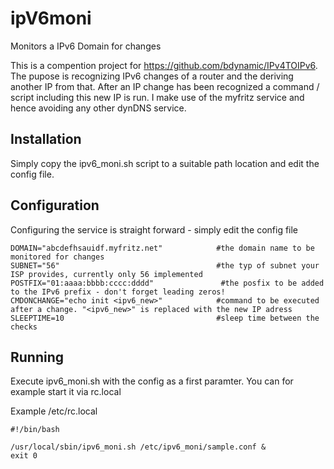 # ipV6moni
Monitors a IPv6 Domain for changes

This is a compention project for https://github.com/bdynamic/IPv4TOIPv6. The pupose is recognizing IPv6 changes of a router and the deriving
another IP from that. After an IP change has been recognized a command / script including this new IP is run. I make use of the myfritz service and hence avoiding any other dynDNS service.

Installation
------------
Simply copy the ipv6_moni.sh script to a suitable path location and edit the config file.



Configuration
-------------
Configuring the service is straight forward - simply edit the config file

```
DOMAIN="abcdefhsauidf.myfritz.net"            #the domain name to be monitored for changes
SUBNET="56"                                   #the typ of subnet your ISP provides, currently only 56 implemented
POSTFIX="01:aaaa:bbbb:cccc:dddd"               #the posfix to be added to the IPv6 prefix - don't forget leading zeros!
CMDONCHANGE="echo init <ipv6_new>"            #command to be executed after a change. "<ipv6_new>" is replaced with the new IP adress
SLEEPTIME=10                                  #sleep time between the checks
```


Running
-------
Execute ipv6_moni.sh with the config as a first paramter.
You can for example start it via rc.local

Example /etc/rc.local
```
#!/bin/bash

/usr/local/sbin/ipv6_moni.sh /etc/ipv6_moni/sample.conf &
exit 0
```



